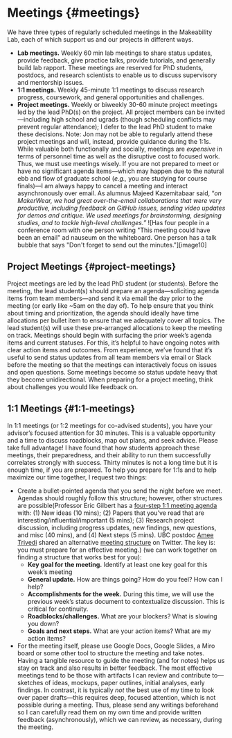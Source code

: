 # Meetings {#meetings}
We have three types of regularly scheduled meetings in the Makeability Lab, each of which support us and our projects in different ways.
- **Lab meetings.** Weekly 60 min lab meetings to share status updates, provide feedback, give practice talks, provide tutorials, and generally build lab rapport. These meetings are reserved for PhD students, postdocs, and research scientists to enable us to discuss supervisory and mentorship issues.
- **1:1 meetings.** Weekly 45-minute 1:1 meetings to discuss research progress, coursework, and general opportunities and challenges.
- **Project meetings.** Weekly or biweekly 30-60 minute project meetings led by the lead PhD(s) on the project. All project members can be invited—including high school and ugrads (though scheduling conflicts may prevent regular attendance); I defer to the lead PhD student to make these decisions. Note: Jon may not be able to regularly attend these project meetings and will, instead, provide guidance during the 1:1s.
While valuable both functionally and socially, meetings are *expensive* in terms of personnel time as well as the disruptive cost to focused work. Thus, we must use meetings wisely. If you are not prepared to meet or have no significant agenda items—which may happen due to the natural ebb and flow of graduate school (*e.g.,* you are studying for course finals)—I am always happy to cancel a meeting and interact asynchronously over email. As alumnus Majeed Kazemitabaar said, “*on MakerWear, we had great over-the-email collaborations that were very productive, including feedback on GitHub issues, sending video updates for demos and critique. We used meetings for brainstorming, designing studies, and to tackle high-level challenges.”*
![Has four people in a conference room with one person writing "This meeting could have been an email" ad nauseum on the whiteboard. One person has a talk bubble that says "Don't forget to send out the minutes."][image10]
## Project Meetings {#project-meetings}
Project meetings are led by the lead PhD student (or students). Before the meeting, the lead student(s) should prepare an agenda—soliciting agenda items from team members—and send it via email the day prior to the meeting (or early like ~5am on the day of). To help ensure that you think about timing and prioritization, the agenda should ideally have time allocations per bullet item to ensure that we adequately cover all topics. The lead student(s) will use these pre-arranged allocations to keep the meeting on track.
Meetings should begin with surfacing the prior week’s agenda items and current statuses. For this, it’s helpful to have ongoing notes with clear action items and outcomes.
From experience, we’ve found that it’s useful to send status updates from all team members via email or Slack before the meeting so that the meetings can interactively focus on issues and open questions. Some meetings become so status update heavy that they become unidirectional. When preparing for a project meeting, think about challenges you would like feedback on.
## 1:1 Meetings {#1:1-meetings}
In 1:1 meetings (or 1:2 meetings for co-advised students), you have your advisor’s focused attention for 30 minutes. This is a valuable opportunity and a time to discuss roadblocks, map out plans, and seek advice. Please take full advantage! I have found that how students approach these meetings, their preparedness, and their ability to run them successfully correlates strongly with success. Thirty minutes is not a long time but it is enough time, if you are prepared.
To help you prepare for 1:1s and to help maximize our time together, I request two things:
- Create a bullet-pointed agenda that you send the night before we meet. Agendas should roughly follow this structure; however, other structures are possible(Professor Eric Gilbert has a [four-step 1:1 meeting agenda](https://docs.google.com/document/d/1QdpejrM0UyEfh9j9Srj3OZjB8Sq-iuUaMzcEHRKvcRU/edit) with: (1) New ideas (10 mins); (2) Papers that you’ve read that are interesting/influential/important (5 mins); (3) Research project discussion, including progress updates, new findings, new questions, and misc (40 mins), and (4) Next steps (5 mins). UBC postdoc [Amee Trivedi](https://ameetrivedi.github.io/) shared an alternative [meeting structure](https://twitter.com/amee_tweets/status/1446231271353434113?s=11) on Twitter. The key is: you must prepare for an effective meeting.) (we can work together on finding a structure that works best for you):
  - **Key goal for the meeting.** Identify at least one key goal for this week’s meeting
  - **General update.** How are things going? How do you feel? How can I help?
  - **Accomplishments for the week.** During this time, we will use the previous week’s status document to contextualize discussion. This is critical for continuity.
  - **Roadblocks/challenges.** What are your blockers? What is slowing you down?
  - **Goals and next steps.** What are your action items? What are my action items?
- For the meeting itself, please use Google Docs, Google Slides, a Miro board or some other tool to structure the meeting and take notes. Having a tangible resource to guide the meeting (and for notes) helps us stay on track and also results in better feedback.
The most effective meetings tend to be those with artifacts I can review and contribute to—sketches of ideas, mockups, paper outlines, initial analyses, early findings. In contrast, it is typically *not* the best use of my time to look over paper drafts—this requires deep, focused attention, which is not possible during a meeting. Thus, please send any writings beforehand so I can carefully read them on my own time and provide written feedback (asynchronously), which we can review, as necessary, during the meeting.